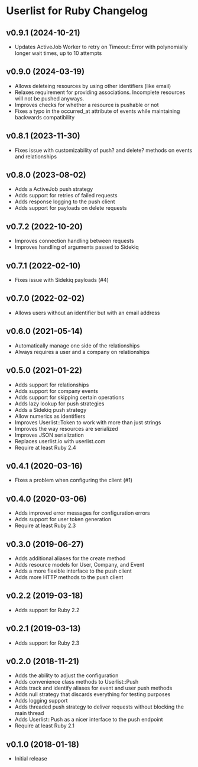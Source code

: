 # Userlist for Ruby Changelog

## v0.9.1 (2024-10-21)

- Updates ActiveJob Worker to retry on Timeout::Error with polynomially longer wait times, up to 10 attempts

## v0.9.0 (2024-03-19)

- Allows deleteing resources by using other identifiers (like email)
- Relaxes requirement for providing associations. Incomplete resources will not be pushed anyways.
- Improves checks for whether a resource is pushable or not
- Fixes a typo in the occurred_at attribute of events while maintaining backwards compatibility

## v0.8.1 (2023-11-30)

- Fixes issue with customizability of push? and delete? methods on events and relationships

## v0.8.0 (2023-08-02)

- Adds a ActiveJob push strategy
- Adds support for retries of failed requests
- Adds response logging to the push client
- Adds support for payloads on delete requests

## v0.7.2 (2022-10-20)

- Improves connection handling between requests
- Improves handling of arguments passed to Sidekiq

## v0.7.1 (2022-02-10)

- Fixes issue with Sidekiq payloads (#4)

## v0.7.0 (2022-02-02)

- Allows users without an identifier but with an email address

## v0.6.0 (2021-05-14)

- Automatically manage one side of the relationships
- Always requires a user and a company on relationships

## v0.5.0 (2021-01-22)

- Adds support for relationships
- Adds support for company events
- Adds support for skipping certain operations
- Adds lazy lookup for push strategies
- Adds a Sidekiq push strategy
- Allow numerics as identifiers
- Improves Userlist::Token to work with more than just strings
- Improves the way resources are serialized
- Improves JSON serialization
- Replaces userlist.io with userlist.com
- Require at least Ruby 2.4

## v0.4.1 (2020-03-16)

- Fixes a problem when configuring the client (#1)

## v0.4.0 (2020-03-06)

- Adds improved error messages for configuration errors
- Adds support for user token generation
- Require at least Ruby 2.3

## v0.3.0 (2019-06-27)

- Adds additional aliases for the create method
- Adds resource models for User, Company, and Event
- Adds a more flexible interface to the push client
- Adds more HTTP methods to the push client

## v0.2.2 (2019-03-18)

- Adds support for Ruby 2.2

## v0.2.1 (2019-03-13)

- Adds support for Ruby 2.3

## v0.2.0 (2018-11-21)

- Adds the ability to adjust the configuration
- Adds convenience class methods to Userlist::Push
- Adds track and identify aliases for event and user push methods
- Adds null strategy that discards everything for testing purposes
- Adds logging support
- Adds threaded push strategy to deliver requests without blocking the main thread
- Adds Userlist::Push as a nicer interface to the push endpoint
- Require at least Ruby 2.1

## v0.1.0 (2018-01-18)

- Initial release
